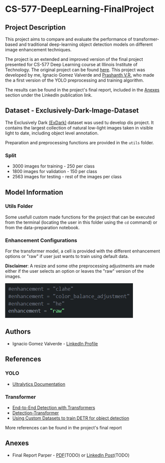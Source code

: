 # CS-577-DeepLearning-FinalProject

## Project Description
This project aims to compare and evaluate the performance of transformer-based and traditional deep-learning object detection models on different image enhancement techniques.

The project is an extended and improved version of the final project presented for CS-577 Deep Learning course at Illinois Institute of Technology. The original project can be found [here](https://github.com/NachoGV/CS-577-DeepLearning-FinalProject). This project was developed by me, Ignacio Gomez Valverde and [Prashanth V.R.](https://github.com/Prashanth0205) who made the a first version of the YOLO preprocessing and training algorithm.

The results can be found in the project's final report, included in the [Anexes](#Anexes) section under the LinkedIn publication link.

## Dataset - Exclusively-Dark-Image-Dataset
The Exclusively Dark [(ExDark)](https://github.com/cs-chan/Exclusively-Dark-Image-Dataset) dataset was used tu develop dis project. It contains the largest collection of natural low-light images taken in visible light to date, including object level annotation. 

Preparation and preprocessing functions are provided in the `utils` folder.
### Split
* 3000 images for training - 250 per class
* 1800 images for validation - 150 per class
* 2563 images for testing - rest of the images per class

## Model Information
### Utils Folder
Some usefull custom made functions for the project that can be executed from the terminal (locating the user in this folder using the `cd` command) or from the data-preparation notebook.
### Enhancement Configurations
For the transformer model, a cell is provided with the different enhancement options or "raw" if user just wants to train using default data. 

**Disclaimer**: A resize and some othe preprocessing adjustments are made either if the user selects an option or leaves the "raw" version of the images. 

![Alt text](./assets/image.png)

## Authors
* Ignacio Gomez Valverde - [LinkedIn Profile](https://www.linkedin.com/in/ignacio-gomez-valverde/)

## References 
### YOLO
* [Ultralytics Documentation](https://docs.ultralytics.com/)
### Transformer
* [End-to-End Detection with Transformers](https://arxiv.org/abs/2005.12872)
* [Detection-Transformer](https://github.com/AarohiSingla/Detection-Transformer/tree/main)
* [Using Custom Datasets to train DETR for object detection](https://medium.com/@soumyajitdatta123/using-custom-datasets-to-train-detr-for-object-detection-75a6426b3f4e)

More references can be found in the project's final report

## Anexes
* Final Report Parper - [PDF]()(TODO) or [LinkedIn Post]()(TODO)